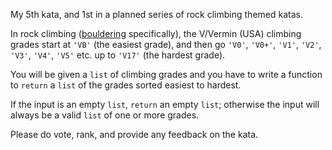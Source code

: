 My 5th kata, and 1st in a planned series of rock climbing themed katas.

In rock climbing ([bouldering](https://en.wikipedia.org/wiki/Bouldering) specifically), the V/Vermin (USA) climbing grades start at `'VB'` (the easiest grade), and then go `'V0'`, `'V0+'`, `'V1'`, `'V2'`, `'V3'`, `'V4'`, `'V5'` etc. up to `'V17'` (the hardest grade). 

You will be given a `list` of climbing grades and you have to write a function to `return` a `list` of the grades sorted easiest to hardest.

If the input is an empty `list`, `return` an empty `list`; otherwise the input will always be a valid `list` of one or more grades.

Please do vote, rank, and provide any feedback on the kata.